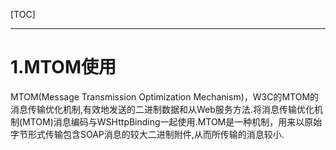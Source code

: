 [TOC]

---

# 1.MTOM使用
MTOM(Message Transmission Optimization Mechanism)，W3C的MTOM的消息传输优化机制,有效地发送的二进制数据和从Web服务方法.将消息传输优化机制(MTOM)消息编码与WSHttpBinding一起使用.MTOM是一种机制，用来以原始字节形式传输包含SOAP消息的较大二进制附件,从而所传输的消息较小.

